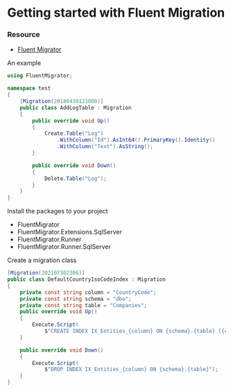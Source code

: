 # Getting started with Fluent Migration

### Resource

* [Fluent Migrator](https://fluentmigrator.github.io/)

An example

```csharp
using FluentMigrator;

namespace test
{
    [Migration(20180430121800)]
    public class AddLogTable : Migration
    {
        public override void Up()
        {
            Create.Table("Log")
                .WithColumn("Id").AsInt64().PrimaryKey().Identity()
                .WithColumn("Text").AsString();
        }

        public override void Down()
        {
            Delete.Table("Log");
        }
    }
}
```

Install the packages to your project

* FluentMigrator
* FluentMigrator.Extensions.SqlServer
* FluentMigrator.Runner
* FluentMigrator.Runner.SqlServer

Create a migration class

```csharp
[Migration(202107302306)]
public class DefaultCountryIsoCodeIndex : Migration
{
    private const string column = "CountryCode";
    private const string schema = "dbo";
    private const string table = "Companies";
    public override void Up()
    {
        Execute.Script(
            $"CREATE INDEX IX_Entities_{column} ON {schema}.{table} ({column})");
    }

    public override void Down()
    {
        Execute.Script(
            $"DROP INDEX IX_Entities_{column} ON {schema}.{table}");
    }
}
```
